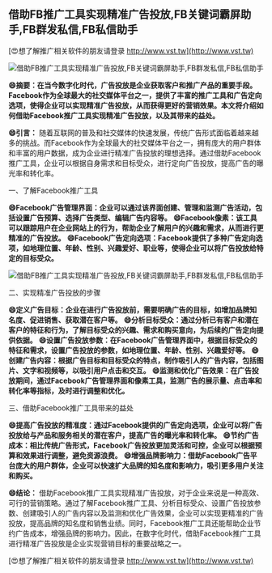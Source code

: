 ## **借助FB推广工具实现精准广告投放,FB关键词霸屏助手,FB群发私信,FB私信助手**

[😍想了解推广相关软件的朋友请登录 http://www.vst.tw](http://www.vst.tw)

 <center><img src="https://vst.tw/MP4/tuiguang/png/2.png" alt="借助FB推广工具实现精准广告投放,FB关键词霸屏助手,FB群发私信,FB私信助手"></center>

**😄摘要：在当今数字化时代，广告投放是企业获取客户和推广产品的重要手段。Facebook作为全球最大的社交媒体平台之一，提供了丰富的推广工具和广告定向选项，使得企业可以实现精准广告投放，从而获得更好的营销效果。本文将介绍如何借助Facebook推广工具实现精准广告投放，以及其带来的益处。**

**😄引言：**
随着互联网的普及和社交媒体的快速发展，传统广告形式面临着越来越多的挑战。而Facebook作为全球最大的社交媒体平台之一，拥有庞大的用户群体和丰富的用户数据，成为企业进行精准广告投放的理想选择。通过借助Facebook推广工具，企业可以根据自身需求和目标受众，进行定向广告投放，提高广告的曝光率和转化率。

一、了解Facebook推广工具

**😄Facebook广告管理界面：企业可以通过该界面创建、管理和监测广告活动，包括设置广告预算、选择广告类型、编辑广告内容等。**
**😄Facebook像素：该工具可以跟踪用户在企业网站上的行为，帮助企业了解用户的兴趣和需求，从而进行更精准的广告投放。**
**😄Facebook广告定向选项：Facebook提供了多种广告定向选项，如地理位置、年龄、性别、兴趣爱好、职业等，使得企业可以将广告投放给特定的目标受众。**

 <center><img src="https://vst.tw/MP4/tuiguang/png/0.png" alt="借助FB推广工具实现精准广告投放,FB关键词霸屏助手,FB群发私信,FB私信助手"></center>

二、实现精准广告投放的步骤

**😄定义广告目标：企业在进行广告投放前，需要明确广告的目标，如增加品牌知名度、促进销售、获取潜在客户等。**
**😄分析目标受众：通过分析已有客户和潜在客户的特征和行为，了解目标受众的兴趣、需求和购买意向，为后续的广告定向提供依据。**
**😄设置广告投放参数：在Facebook广告管理界面中，根据目标受众的特征和需求，设置广告投放的参数，如地理位置、年龄、性别、兴趣爱好等。**
**😄创建广告内容：根据广告目标和目标受众的特点，制作吸引人的广告内容，包括图片、文字和视频等，以吸引用户点击和交互。**
**😄监测和优化广告效果：在广告投放期间，通过Facebook广告管理界面和像素工具，监测广告的展示量、点击率和转化率等指标，及时进行调整和优化。**

三、借助Facebook推广工具带来的益处

**😄提高广告投放的精准度：通过Facebook提供的广告定向选项，企业可以将广告投放给与产品和服务相关的潜在客户，提高广告的曝光率和转化率。**
**😄节约广告成本：相比传统广告形式，Facebook广告投放更加灵活和可控，企业可以根据预算和效果进行调整，避免资源浪费。**
**😄增强品牌影响力：借助Facebook广告平台庞大的用户群体，企业可以快速扩大品牌的知名度和影响力，吸引更多用户关注和购买。**

**😄结论：**
借助Facebook推广工具实现精准广告投放，对于企业来说是一种高效、可行的营销策略。通过了解Facebook推广工具、分析目标受众、设置广告投放参数、创建吸引人的广告内容以及监测和优化广告效果，企业可以实现更精准的广告投放，提高品牌的知名度和销售业绩。同时，Facebook推广工具还能帮助企业节约广告成本，增强品牌的影响力。因此，在数字化时代，借助Facebook推广工具进行精准广告投放是企业实现营销目标的重要战略之一。

[😍想了解推广相关软件的朋友请登录 http://www.vst.tw](http://www.vst.tw)



